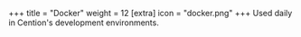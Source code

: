 +++
title = "Docker"
weight = 12
[extra]
icon = "docker.png"
+++
Used daily in Cention's development environments.